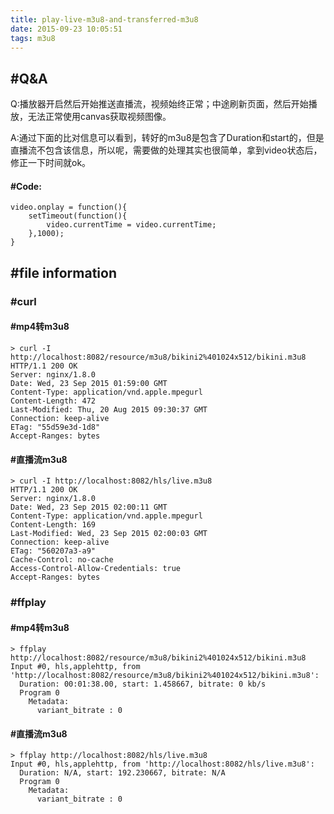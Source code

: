 ```yaml
---
title: play-live-m3u8-and-transferred-m3u8
date: 2015-09-23 10:05:51
tags: m3u8
---
```


## #Q&A
Q:播放器开启然后开始推送直播流，视频始终正常；中途刷新页面，然后开始播放，无法正常使用canvas获取视频图像。

A:通过下面的比对信息可以看到，转好的m3u8是包含了Duration和start的，但是直播流不包含该信息，所以呢，需要做的处理其实也很简单，拿到video状态后，修正一下时间就ok。

#### #Code:

```
video.onplay = function(){
    setTimeout(function(){
        video.currentTime = video.currentTime;
    },1000);
}
```

## #file information 
### #curl
#### #mp4转m3u8
```
> curl -I http://localhost:8082/resource/m3u8/bikini2%401024x512/bikini.m3u8
HTTP/1.1 200 OK
Server: nginx/1.8.0
Date: Wed, 23 Sep 2015 01:59:00 GMT
Content-Type: application/vnd.apple.mpegurl
Content-Length: 472
Last-Modified: Thu, 20 Aug 2015 09:30:37 GMT
Connection: keep-alive
ETag: "55d59e3d-1d8"
Accept-Ranges: bytes
```

#### #直播流m3u8
```
> curl -I http://localhost:8082/hls/live.m3u8
HTTP/1.1 200 OK
Server: nginx/1.8.0
Date: Wed, 23 Sep 2015 02:00:11 GMT
Content-Type: application/vnd.apple.mpegurl
Content-Length: 169
Last-Modified: Wed, 23 Sep 2015 02:00:03 GMT
Connection: keep-alive
ETag: "560207a3-a9"
Cache-Control: no-cache
Access-Control-Allow-Credentials: true
Accept-Ranges: bytes
```

### #ffplay

#### #mp4转m3u8
```
> ffplay http://localhost:8082/resource/m3u8/bikini2%401024x512/bikini.m3u8
Input #0, hls,applehttp, from 'http://localhost:8082/resource/m3u8/bikini2%401024x512/bikini.m3u8':
  Duration: 00:01:38.00, start: 1.458667, bitrate: 0 kb/s
  Program 0
    Metadata:
      variant_bitrate : 0
```

#### #直播流m3u8
```
> ffplay http://localhost:8082/hls/live.m3u8
Input #0, hls,applehttp, from 'http://localhost:8082/hls/live.m3u8':
  Duration: N/A, start: 192.230667, bitrate: N/A
  Program 0
    Metadata:
      variant_bitrate : 0
```